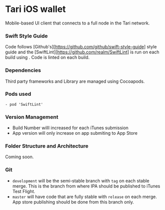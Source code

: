 Tari iOS wallet
===========================
Mobile-based UI client that connects to a full node in the Tari network.

### Swift Style Guide

Code follows [Github's][https://github.com/github/swift-style-guide] style guide and the [SwiftLint][https://github.com/realm/SwiftLint] is run on each build using . Code is linted on each build.

### Dependencies

Third party frameworks and Library are managed using Cocoapods.

### Pods used 

	- pod 'SwiftLint'

### Version Management

* Build Number willl increased for each iTunes submission
* App version will only increase on app submiting to App Store

### Folder Structure and Architecture

Coming soon.

### Git

- `development` will be the semi-stable branch with `tag` on each stable merge. This is the branch from where IPA should be published to iTunes Test Flight.
- `master` will have code that are fully stable with `release` on each merge. App store publishing should be done from this branch only.
